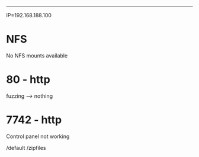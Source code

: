 ____

IP=192.168.188.100


# NFS
No NFS mounts available

# 80 - http
fuzzing --> nothing

#  7742 - http
Control panel not working

/default
/zipfiles

